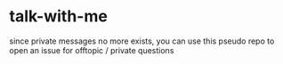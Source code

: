 # talk-with-me

since private messages no more exists, you can use this pseudo repo to open an issue for offtopic / private  questions
